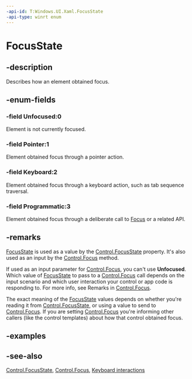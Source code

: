 ```yaml
---
-api-id: T:Windows.UI.Xaml.FocusState
-api-type: winrt enum
---
```


<!-- Enumeration syntax
public enum Windows.UI.Xaml.FocusState : int
-->

# FocusState

## -description
Describes how an element obtained focus.

## -enum-fields
### -field Unfocused:0
Element is not currently focused.

### -field Pointer:1
Element obtained focus through a pointer action.

### -field Keyboard:2
Element obtained focus through a keyboard action, such as tab sequence traversal.

### -field Programmatic:3
Element obtained focus through a deliberate call to [Focus](../windows.ui.xaml.controls/control_focus_195503898.md) or a related API.


## -remarks
[FocusState](focusstate.md) is used as a value by the [Control.FocusState](../windows.ui.xaml.controls/control_focusstate.md) property. It's also used as an input by the [Control.Focus](../windows.ui.xaml.controls/control_focus_195503898.md) method.

If used as an input parameter for [Control.Focus](../windows.ui.xaml.controls/control_focus_195503898.md), you can't use **Unfocused**. Which value of [FocusState](focusstate.md) to pass to a [Control.Focus](../windows.ui.xaml.controls/control_focus_195503898.md) call depends on the input scenario and which user interaction your control or app code is responding to. For more info, see Remarks in [Control.Focus](../windows.ui.xaml.controls/control_focus_195503898.md).

The exact meaning of the [FocusState](focusstate.md) values depends on whether you're reading it from [Control.FocusState](../windows.ui.xaml.controls/control_focusstate.md), or using a value to send to [Control.Focus](../windows.ui.xaml.controls/control_focus_195503898.md). If you are setting [Control.Focus](../windows.ui.xaml.controls/control_focus_195503898.md) you're informing other callers (like the control templates) about how that control obtained focus.

## -examples

## -see-also
[Control.FocusState](../windows.ui.xaml.controls/control_focusstate.md), [Control.Focus](../windows.ui.xaml.controls/control_focus_195503898.md), [Keyboard interactions](http://msdn.microsoft.com/library/ff819bac-67c0-4ec9-8921-f087be188138)